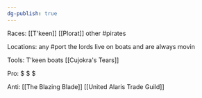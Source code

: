 ```yaml
---
dg-publish: true
---
```


Races: [[T'keen]] [[Plorat]] other #pirates 

Locations: any #port the lords live on boats and are always movin

Tools: T'keen boats [[Cujokra's Tears]]

Pro: $ $ $

Anti: [[The Blazing Blade]] [[United Alaris Trade Guild]] 